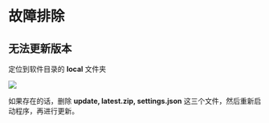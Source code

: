 # 故障排除

## 无法更新版本

定位到软件目录的 **local** 文件夹

![](https://github.com/StevenKjp/words/blob/master/doc/images/usage/004.jpg?raw=True)

如果存在的话，删除 **update, latest.zip, settings.json** 这三个文件，然后重新启动程序，再进行更新。

